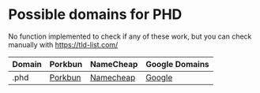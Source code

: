 # Possible domains for PHD

No function implemented to check if any of these work, but you can check manually with https://tld-list.com/

| Domain | Porkbun | NameCheap | Google Domains |
|---|---|---|---|
| .phd | [Porkbun](https://porkbun.com/checkout/search?prb=e814663da1&tlds=&idnLanguage=&search=search&q=.phd) | [Namecheap](https://www.namecheap.com/domains/registration/results/?domain=.phd) | [Google](https://domains.google.com/registrar/search?searchTerm=.phd) |

